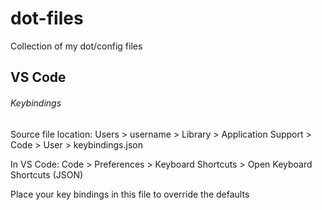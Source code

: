 # dot-files

Collection of my dot/config files

## VS Code

###### Keybindings

Source file location: Users > username > Library > Application Support > Code > User > keybindings.json

In VS Code: Code > Preferences > Keyboard Shortcuts  > Open Keyboard Shortcuts (JSON)

Place your key bindings in this file to override the defaults
